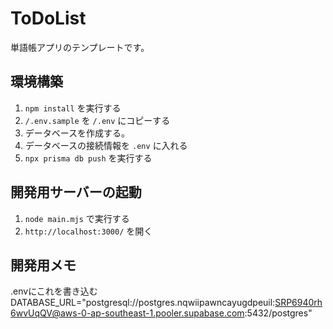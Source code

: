 # ToDoList

単語帳アプリのテンプレートです。

## 環境構築

1. `npm install` を実行する
2. `/.env.sample` を `/.env` にコピーする
3. データベースを作成する。
4. データベースの接続情報を `.env` に入れる
5. `npx prisma db push` を実行する

## 開発用サーバーの起動

1. `node main.mjs` で実行する
2. `http://localhost:3000/` を開く

## 開発用メモ
.envにこれを書き込む  
DATABASE_URL="postgresql://postgres.nqwiipawncayugdpeuil:SRP6940rh6wvUqQV@aws-0-ap-southeast-1.pooler.supabase.com:5432/postgres"  




